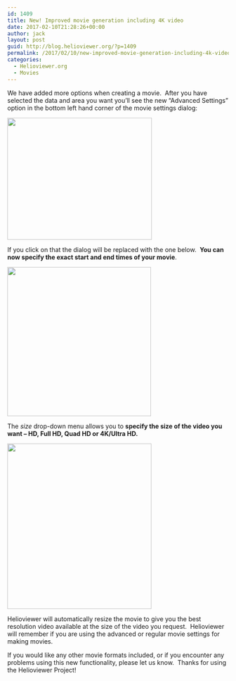 ```yaml
---
id: 1409
title: New! Improved movie generation including 4K video
date: 2017-02-10T21:28:26+00:00
author: jack
layout: post
guid: http://blog.helioviewer.org/?p=1409
permalink: /2017/02/10/new-improved-movie-generation-including-4k-video/
categories:
  - Helioviewer.org
  - Movies
---
```

We have added more options when creating a movie.  After you have selected the data and area you want you&#8217;ll see the new &#8220;Advanced Settings&#8221; option in the bottom left hand corner of the movie settings dialog:

<a href="https://helioviewer-project.github.io/2017/02/10/new-improved-movie-generation-including-4k-video/screen-shot-2017-02-10-at-4-17-17-pm/" rel="attachment wp-att-1412"><img class="aligncenter size-full wp-image-1412" src="https://helioviewer-project.github.io/images/uploads/2017/02/Screen-Shot-2017-02-10-at-4.17.17-PM.png" alt="" width="329" height="277" /></a>

If you click on that the dialog will be replaced with the one below.  **You can now specify the exact start and end times of your movie**.

<a href="https://helioviewer-project.github.io/2017/02/10/new-improved-movie-generation-including-4k-video/screen-shot-2017-02-10-at-4-17-48-pm/" rel="attachment wp-att-1413"><img class="aligncenter size-full wp-image-1413" src="https://helioviewer-project.github.io/images/uploads/2017/02/Screen-Shot-2017-02-10-at-4.17.48-PM.png" alt="" width="327" height="339" /></a>

The _size_ drop-down menu allows you to **specify the size of the video you want &#8211; HD, Full HD, Quad HD or 4K/Ultra HD.**

<a href="https://helioviewer-project.github.io/2017/02/10/new-improved-movie-generation-including-4k-video/screen-shot-2017-02-10-at-4-20-32-pm/" rel="attachment wp-att-1414"><img class="aligncenter size-full wp-image-1414" src="https://helioviewer-project.github.io/images/uploads/2017/02/Screen-Shot-2017-02-10-at-4.20.32-PM.png" alt="" width="328" height="376" /></a>

Helioviewer will automatically resize the movie to give you the best resolution video available at the size of the video you request.  Helioviewer will remember if you are using the advanced or regular movie settings for making movies.

If you would like any other movie formats included, or if you encounter any problems using this new functionality, please let us know.  Thanks for using the Helioviewer Project!

